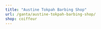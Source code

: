 ```yaml
---
title: "Austine Tokpah Barbing Shop"
url: /ganta/austine-tokpah-barbing-shop/
shop: coiffeur
---
```


